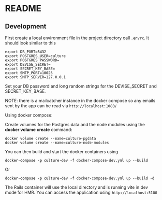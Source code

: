 # README

## Development

First create a local environment file in the project directory call `.envrc`. It should look similar to this

    export DB_PORT=5432
    export POSTGRES_USER=culture
    export POSTGRES_PASSWORD=
    export DEVISE_SECRET=
    export SECRET_KEY_BASE=
    export SMTP_PORT=10025
    export SMTP_SERVER=127.0.0.1

Set your DB password and long random strings for the DEVISE_SECRET and SECRET_KEY_BASE.

NOTE: there is a mailcatcher instance in the docker compose so any emails sent by the app can be read via `http://localhost:1080/`

Using docker compose:

Create volumes for the Postgres data and the node modules using the **docker volume create** command:

    docker volume create --name=culture-pgdata
    docker volume create --name=culture-node-modules

You can then build and start the docker containers using

    docker-compose -p culture-dev -f docker-compose-dev.yml up --build

Or

    docker-compose -p culture-dev -f docker-compose-dev.yml up --build -d

The Rails container will use the local directory and is running vite in dev mode for HMR. You can access the application
using `http://localhost:5100`
